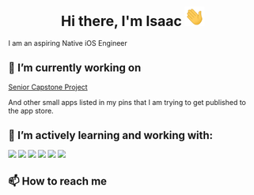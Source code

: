 <h1 align="Center">Hi there, I'm Isaac <img src="https://raw.githubusercontent.com/ABSphreak/ABSphreak/master/gifs/Hi.gif" width="40px" /> </h1>

I am an aspiring Native iOS Engineer

## 🔭 I’m currently working on

[Senior Capstone Project](https://github.com/isa4ac/Net-Work-Hub)

And other small apps listed in my pins that I am trying to get published to the app store.

## 🌱 I’m actively learning and working with:

<img src="https://img.shields.io/badge/Swift-FA7343?style=for-the-badge&logo=swift&logoColor=white"/>
<img src="https://img.shields.io/badge/Sketch-FFB387?style=for-the-badge&logo=sketch&logoColor=black"/>
<img src="https://img.shields.io/badge/Figma-F24E1E?style=for-the-badge&logo=figma&logoColor=white"/>
<img src="https://img.shields.io/badge/MySQL-005C84?style=for-the-badge&logo=mysql&logoColor=white"/>
<img src="https://img.shields.io/badge/PHP-777BB4?style=for-the-badge&logo=php&logoColor=white"/>
<img src="https://img.shields.io/badge/Wordpress-21759B?style=for-the-badge&logo=wordpress&logoColor=white"/>


## 📫 How to reach me

<!--
- 🔭 I’m currently working on ...
- 🌱 I’m currently learning ...
- 👯 I’m looking to collaborate on ...
- 🤔 I’m looking for help with ...
- 💬 Ask me about ...
- 📫 How to reach me: ...
- 😄 Pronouns: ...
- ⚡ Fun fact: ...
-->

